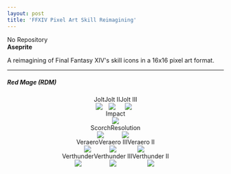 ```yaml
---
layout: post
title: 'FFXIV Pixel Art Skill Reimagining'
---
```

<div class="social-media">
    <i class="fa fa-github" aria-hidden="true"></i> No Repository
</div>
<b>Aseprite</b>

A reimagining of Final Fantasy XIV's skill icons in a 16x16 pixel art format.

---
##### Red Mage (RDM)

<div style="display:flex;align-items:center;justify-content:center;flex-wrap:wrap">

<div align="center">
Jolt
<br>
<img class="pixel-image" src="{{ site.github.url }}/assets/img/projects/proj-ffxiv/RDM/RDMJolt.png">
</div>

<div align="center">
Jolt II
<br>
<img class="pixel-image" src="{{ site.github.url }}/assets/img/projects/proj-ffxiv/RDM/RDMJoltII.png">
</div>

<div align="center">
Jolt III
<br>
<img class="pixel-image" src="{{ site.github.url }}/assets/img/projects/proj-ffxiv/RDM/RDMJoltIII.png">
</div>

</div>

<div style="display:flex;align-items:center;justify-content:center;flex-wrap:wrap">

<div align="center">
Impact
<br>
<img class="pixel-image" src="{{ site.github.url }}/assets/img/projects/proj-ffxiv/RDM/RDMImpact.png">
</div>

</div>

<div style="display:flex;align-items:center;justify-content:center;flex-wrap:wrap">

<div align="center">
Scorch
<br>
<img class="pixel-image" src="{{ site.github.url }}/assets/img/projects/proj-ffxiv/RDM/RDMScorch.png">
</div>

<div align="center">
Resolution
<br>
<img class="pixel-image" src="{{ site.github.url }}/assets/img/projects/proj-ffxiv/RDM/RDMResolution.png">
</div>

</div>

<div style="display:flex;align-items:center;justify-content:center;flex-wrap:wrap">

<div align="center">
Veraero
<br>
<img class="pixel-image" src="{{ site.github.url }}/assets/img/projects/proj-ffxiv/RDM/RDMVeraero.png">
</div>

<div align="center">
Veraero III
<br>
<img class="pixel-image" src="{{ site.github.url }}/assets/img/projects/proj-ffxiv/RDM/RDMVeraeroIII.png">
</div>

<div align="center">
Veraero II
<br>
<img class="pixel-image" src="{{ site.github.url }}/assets/img/projects/proj-ffxiv/RDM/RDMVeraeroII.png">
</div>

</div>

<div style="display:flex;align-items:center;justify-content:center;flex-wrap:wrap">

<div align="center">
Verthunder
<br>
<img class="pixel-image" src="{{ site.github.url }}/assets/img/projects/proj-ffxiv/RDM/RDMVerthunder.png">
</div>

<div align="center">
Verthunder III
<br>
<img class="pixel-image" src="{{ site.github.url }}/assets/img/projects/proj-ffxiv/RDM/RDMVerthunderIII.png">
</div>

<div align="center">
Verthunder II
<br>
<img class="pixel-image" src="{{ site.github.url }}/assets/img/projects/proj-ffxiv/RDM/RDMVerthunderII.png">
</div>

</div>